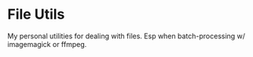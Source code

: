 # File Utils

My personal utilities for dealing with files. Esp when batch-processing w/
imagemagick or ffmpeg.
